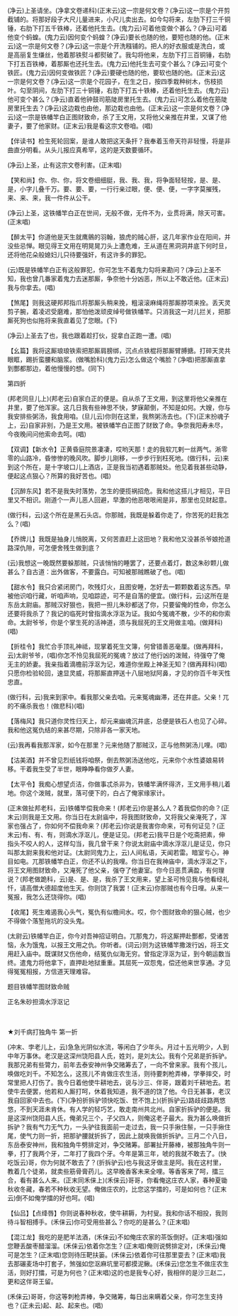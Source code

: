 <!-- { "loadSidebar": true } -->
(净云)上圣请坐。(净拿文卷递科)(正末云)这一宗是何文卷？(净云)这一宗是个开剪截铺的。将那好段子大尺儿量进来，小尺儿卖出去。如今勾将来，左肋下打三千铜锤，右肋下打五千铁棒，还着他托生去。(鬼力云)可着他变做个甚么？(净云)可着他变个蚂蝗。(鬼力云)因何变个蚂蝗？(净云)要长也随的他，要短也随的他。(正末云)这一宗是何文卷？(净云)这一宗是个开洗糨铺的。把人的好衣服或是洗白，或是高丽复生缣丝，他着那铁熨斗都熨破了。我勾将他来，左肋下打三百铜锤，右肋下打五百铁棒，着那厮也还托生去。(鬼力云)他托生去可变个甚么？(净云)可变个铁匠。(鬼力云)因何变做铁匠？(净云)要硬也随的他，要软也随的他。(正末云)这一宗是何文卷？(净云)这一宗是个花园子，在生之日，按四季栽种树木，伤枝损叶。勾至阴间，左肋下打三十铜锤，右肋下打五十铁棒，还着他托生去。(鬼力云)他可变个甚么？(净云)直着他钟鼓司筋陡房里托生去。(鬼力云)可怎么着他在筋陡房里托生去？(净云)这边栽也由他，那边栽也由他。(正末云)这一宗是何文卷？(净云)这一宗是铁幡竿白正图财致命，杀了王文用，又将他父亲推在井里，又谋了他妻子，要了他家财。(正末云)我是看这宗文卷咱。(唱)

【伴读书】检生死轮回案，是谁人敢把这天条扞？我奉着玉帝天符非轻慢，将是非曲直分明看。从头儿报应真希罕，这的是天数要循环。

(净云)上圣，止有这宗文卷利害。(正末唱)

【笑和尚】你、你、你，将文卷细细脡，我、我、我，将争面轻轻按，是、是、是，小字儿叠千万。要、要、要，一行行亲过眼，便、便、便，一字字莫摧残，来、来、来，我一件件从公干。

(净云)上圣，这铁幡竿白正在世间，无般不做，无件不为，业贯将满，除天可害。(正末唱)

【醉太平】你道他是天生就鹰鸇的羽翰，狼虎的贼心肝，这几年家作业在阳间，并没些忌惮。眼见得王文用在明晃晃刀头上遭危难，王从道在黑洞洞井底下何时旦，还将他花朵般媳妇儿只待要强奸，有这许多的罪犯。

(云)既是铁幡竿白正有这般罪犯，你可怎生不着鬼力勾将来勘问？(净云)上圣不知，我也曾几番家着鬼力去迷那厮，争奈他十分凶恶，所以上不敢近他。(正末云)我与你拿去。(唱)

【煞尾】则我这硬邦邦指爪将那厮头稍来挽，粗滚滚麻绳将那厮脖项来拴。丢天灵剪子腕，着凌迟受磨难，那怕他泼顽皮绰号做铁幡竿。只消我这一对儿拦关，把那厮死狗也似拖将来我直着见了您眼。(下)

(净云)上圣去了也，我也跟着趁打伙，捉拿白正跑一遭。(唱)

【幺篇】我将这厮琅琅铁索把那厮肩膀绑，沉点点铁棍将那厮臂膊搪。打碎天灵共眼眶，踢折蛮腰和脑浆。(做嘴脸科)(鬼力云)怎么做这个嘴脸？(净唱)把那厮直拿到酆都那边，着他慢慢的想。(同下)

第四折

(邦老同旦儿上)(邦老云)自家白正的便是。自从杀了王文用，到这里将他父亲推在井里，要了他浑家。这几日我有些神思不快，梦寐颠倒，不知是如何。大嫂，你与我安排些粥汤，我食用咱。(旦儿云)你则在这里，我熬粥汤去也。(下)(正末扮魂子上，云)自家非别，乃是王文用。被铁幡竿白正图了财致了命。争奈我阳寿未尽，今夜晚间问他索命去呵。(唱)

【双调】【新水令】正黄昏庭院景凄凄，哎哟天那！走的我软兀剌一丝两气。淅零零的山路冷，昏惨惨的晚风吹。脚步儿刚移，一步步行到枉死地。(做行科，云)来到这个所在，是十字坡口儿上酒店，正是我当初遇着那贼处。他见着我甚些动静，便起这点狠心？所算的我好苦也。(唱)

【沉醉东风】若不是我失时落势，怎生的便揽祸招危。我和他这搭儿才相见，平日里又不相识。刚道个一声儿恶人回避，早激的他恶哏哏闹是非，那里也见财起意。

(做行科，云)这个所在是黑石头店。你那贼，我既是躲着你走了，你苦死的赶我怎么？(唱)

【乔牌儿】我既是抽身儿悄脱离，又何苦直赶上这田地？我和他又没甚杀爷娘抢道路深仇隙，可怎便舍残生做到底？

(云)我想这一晚既然要躲那贼，只该悄悄的睡罢了，还要点着灯，数这朱砂颗儿做甚么？自古道：出外做客，不要露白。可知被那贼瞧破了也。(唱)

【甜水令】我只合紧闭房门，吹残灯火，且图安睡，怎好去一颗颗数着这东西。早被他识咱行藏，听咱声响，见咱踪迹，可不是自落的便宜。(做行科，云)这所在是东岳太尉庙。那贼汉好狠也，我把一担儿朱砂都送了你，只要留俺的性命，你怎么还要将我杀了？我记的临死时曾指滴水浮沤为证。我如今冤魂不散，少不的和你索命。太尉爷爷，你是个掌生死的活神道，须与我屈死的王文用做主咱。(做拜科)(唱)

【折桂令】我忙合手顶礼神祗，现掌着死生文簿，何曾错善恶毫厘。(做再拜科，云)太尉爷爷，(唱)你怎不怜见我屈死的冤魂？放过了他行凶的泼贼，待强夺了俺无主的娇妻。我亲指着滴檐前浮沤为记，难道你坐殿上神圣无知？(做再拜科)(唱)只愿你检验轮回，速显灵威，将那厮直押送十八层地狱阿鼻，才见的你百千年天性忠直。

(做行科，云)我来到家中。看我那父亲去咱。元来冤魂幽滞，还在井底。父亲！兀的不痛杀我也！(做悲科)(唱)

【落梅风】我只道你灵性归天上，却元来幽魂沉井底，总便是铁石人也见了心碎。我和他这冤仇结的来甚尽期，只除非各一家天地。

(云)我再看我那浑家，如今在那里？元来他随了那贼汉，正与他熬粥汤儿哩。(唱)

【沽美酒】并不曾见烈纸钱将咱祭，倒去熬粥汤送他吃，元来你个水性婆娘易转移。干着我生受了半世，眼睁睁看你做歹人妻。

【太平令】我痴心想望贞洁，你做事忒杀非为，铁幡竿满怀得济，王文用手稍儿着地。你这个泼贼，就里，落可便下的，白占了俺家缘家计。

(正末做扯邦老科，云)铁幡竿偿我命来！(邦老云)你是甚么人？着我偿你的命？(正末云)则我是王文用。你当日在太尉庙中，将我图财致命，又将我父亲淹死了，浑家也强占了，你如何不偿我命来？(邦老云)你说是我害你命来，可有何证见？(正末云)有、有、有，则滴水浮沤儿，便是证见。(邦老云)我平日是个吃斋把素，伸指头不咬人的人，这样勾当，我几曾干来？你说太尉庙中滴水浮沤儿是证见，你只叫那太尉来我和他对证。(太尉同鬼力上，云)人间私语，天闻若雷。暗室亏心，神目如电。兀那铁幡竿白正，你还不认的我哩。你当日在我神庙中，滴水浮沤之下，将王文用图财致命，又淹死了他父亲，强夺了他妻室。你今日恶贯满盈，有何理说？(邦老做跪科，云)是、是、是，我杀了王文用来，望上圣可怜见我与他看经礼忏，请高僧大德超度他生天。你则饶了我罢！(正末云)你那贼也有今日哩。从来一冤报，我怎么还饶得你。(唱)

【收尾】死生难遏我心头气，冤仇有似檐间水。哎，你个图财致命的狠心贼，也少不得做个落堑拖坑的没头鬼。

(太尉云)铁幡竿白正，你今对吾神招证明白。兀那鬼力，将这厮押赴酆都，受诸苦恼，永为饿鬼，以报王文用之仇。你听者。(词云)则为这铁幡竿撒泼行凶，将王文用赶入庙中。既谋财又伤他命，结冤仇似海无穷。曾指定浮沤为证，到今朝运数当终。遣鬼力将他拿下，直押赴地狱重重。其屈死一双怨鬼，偿还他来世享通。才见得冤冤相报，方信道天理难容。

题目铁幡竿图财致命贼

正名朱砂担滴水浮沤记

　
　

★刘千病打独角牛
第一折

(冲末、孛老儿上，云)急急光阴似水流，等闲白了少年头。月过十五光明少，人到中年万事休。老汉是这深州饶阳县人氏，姓刘，是刘太公。我有个兄弟是折拆驴。我那兄弟有些膂力，前年去泰安神州争交赌筹去了，一向不曾来家。我有个孩儿，唤做吃刘千。不知怎么，这孩儿不肯做庄农生活，则待要刺枪弄棒，学拳摔交，时常里把人打伤了。我今日着他使牛耕地去，说与沙三、伴哥，跟着刘千耕地去。若使牛去便罢，他若和人厮打呵，休着我知道，我不道的饶了他。今日无甚事，老汉我自回家中去也。(下)(净扮折拆驴领快吃饭、世不饱上)(折拆驴云)路歧歧路两悠悠，不到天涯未肯休。有人学的轻巧艺，敢走南州共北州。自家折拆驴的便是。我是这深州饶阳县人氏，俺弟兄三个，子父四人，则俺这老子最大。我为甚么唤做折拆驴？我有气力无气力，一头驴往我面前一走过去，我一只手揪住鬃，一只手揪住尾，使气力则一折，把那驴腰就折拆了，因此上就唤我做折拆驴。三月二个八日，东岳泰安神州，我和独角牛劈排定对，争交赌筹。部署扯开藤棒，被那独角牛则一拳，打了我两个牙，二年打了我四个牙。今年是第三年，唬的我就不敢去了。(快吃饭云)哥，你为何就不敢去了？(折拆驴云)也与我这牙做主是阿。我在这村里，教着几个徒弟，就卖些筋骨膏药儿。这早晚香客未来全哩。等香客来了呵，擂三合，看有甚么人来。(正末同禾俫上)(禾俫云)哥哥，你看俺这庄农人家，春种夏锄秋收冬藏，春若不种秋收无望。俺做庄农的，比您这学擂的，可是如何也？(正末云)倒不如俺学擂的好也呵。(唱)

【仙吕】【点绛唇】你则说春种秋收，使牛耕耨，为村叟。我和你话不相投，我则待斗智相搏手。(禾俫云)你可受用些甚么？你吃的是甚么？(正末唱)

【混江龙】我吃的是肥羊法酒，(禾俫云)不如俺庄农家的茶饭倒好。(正末唱)强如您鞭丢酸枣醋溜溜。(禾俫云)依着你怎生？(正末唱)俺则说劈排定对，(禾俫云)俺可是怎生？(正末唱)您则待压靶扶篓。(禾俫云)依着你可往那里耍去？(正末唱)我去那碾麦场中打套子，煞强如您沤麻坑里可都摸泥鳅。(禾俫云)您怎生不做庄农生活，则好打擂，可是为何也？(正末唱)这的也是我专心好，我相伴的是沙三赵二，更和这伴哥王留。

(禾俫云)哥哥，你这等刺枪弄棒，争交赌筹，每日出来瞒着父亲，你可怎生支持也？(正未云)起、起、起来也。(唱)


